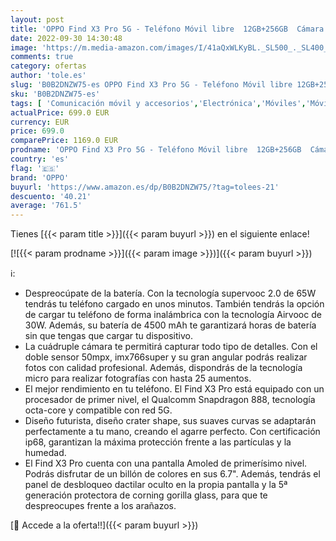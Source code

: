 ```yaml
---
layout: post
title: 'OPPO Find X3 Pro 5G - Teléfono Móvil libre  12GB+256GB  Cámara 50+50+13+3 MP  Smartphone Android  Batería 4500mAh  Carga Rápida 65W  Dual SIM  Cable USB extra - Negro'
date: 2022-09-30 14:30:48
image: 'https://m.media-amazon.com/images/I/41aQxWLKyBL._SL500_._SL400_.jpg'
comments: true
category: ofertas
author: 'tole.es'
slug: 'B0B2DNZW75-es OPPO Find X3 Pro 5G - Teléfono Móvil libre 12GB+256GB...'
sku: 'B0B2DNZW75-es'
tags: [ 'Comunicación móvil y accesorios','Electrónica','Móviles','Móviles y smartphones libres','android','oppo','🇪🇸', ]
actualPrice: 699.0 EUR
currency: EUR
price: 699.0
comparePrice: 1169.0 EUR
prodname: 'OPPO Find X3 Pro 5G - Teléfono Móvil libre  12GB+256GB  Cámara 50+50+13+3 MP  Smartphone Android  Batería 4500mAh  Carga Rápida 65W  Dual SIM  Cable USB extra - Negro'
country: 'es'
flag: '🇪🇸'
brand: 'OPPO'
buyurl: 'https://www.amazon.es/dp/B0B2DNZW75/?tag=tolees-21'
descuento: '40.21'
average: '761.5'
---
```


Tienes [{{< param title >}}]({{< param buyurl >}}) en el siguiente enlace!

[![{{< param prodname >}}]({{< param image >}})]({{< param buyurl >}})

ℹ️:

- Despreocúpate de la batería. Con la tecnología supervooc 2.0 de 65W tendrás tu teléfono cargado en unos minutos. También tendrás la opción de cargar tu teléfono de forma inalámbrica con la tecnología Airvooc de 30W. Además, su batería de 4500 mAh te garantizará horas de batería sin que tengas que cargar tu dispositivo.
- La cuádruple cámara te permitirá capturar todo tipo de detalles. Con el doble sensor 50mpx, imx766super y su gran angular podrás realizar fotos con calidad profesional. Además, dispondrás de la tecnología micro para realizar fotografías con hasta 25 aumentos.
- El mejor rendimiento en tu teléfono. El Find X3 Pro está equipado con un procesador de primer nivel, el Qualcomm Snapdragon 888, tecnología octa-core y compatible con red 5G.
- Diseño futurista, diseño crater shape, sus suaves curvas se adaptarán perfectamente a tu mano, creando el agarre perfecto. Con certificación ip68, garantizan la máxima protección frente a las partículas y la humedad.
- El Find X3 Pro cuenta con una pantalla Amoled de primerísimo nivel. Podrás disfrutar de un billón de colores en sus 6.7". Además, tendrás el panel de desbloqueo dactilar oculto en la propia pantalla y la 5ª generación protectora de corning gorilla glass, para que te despreocupes frente a los arañazos.

[🛒 Accede a la oferta!!]({{< param buyurl >}})

